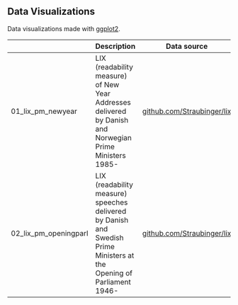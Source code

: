 Data Visualizations
---

Data visualizations made with <a href="https://ggplot2.tidyverse.org/">ggplot2</a>.

|       | Description                  | Data source                       |
| ----- | ---------------------------- | --------------------------------- |
| 01_lix_pm_newyear | LIX (readability measure) of New Year Addresses delivered by Danish and Norwegian Prime Ministers 1985-  | <a href="https://ggplot2.tidyverse.org/">github.com/Straubinger/lix</a>  |
| 02_lix_pm_openingparl | LIX (readability measure) speeches delivered by Danish and Swedish Prime Ministers at the Opening of Parliament 1946-  | <a href="https://ggplot2.tidyverse.org/">github.com/Straubinger/lix</a>  |
